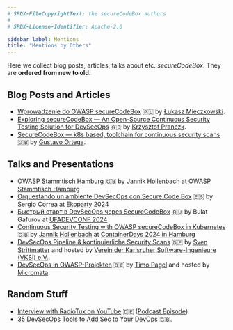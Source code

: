 ```yaml
---
# SPDX-FileCopyrightText: the secureCodeBox authors
#
# SPDX-License-Identifier: Apache-2.0

sidebar_label: Mentions
title: "Mentions by Others"
---
```


Here we collect blog posts, articles, talks about etc. _secureCodeBox_. They are **ordered from new to old**.

## Blog Posts and Articles

- [Wprowadzenie do OWASP secureCodeBox][lukasz-post] 🇵🇱 by [Łukasz Mieczkowski][lukasz-blog].
- [Exploring secureCodeBox — An Open-Source Continuous Security Testing Solution for DevSecOps][theowni-post] 🇬🇧 by [Krzysztof Pranczk][theowni-author].
- [SecureCodeBox — k8s based, toolchain for continuous security scans][gortega-post] 🇬🇧 by [Gustavo Ortega][gortega-author].

## Talks and Presentations

- [OWASP Stammtisch Hamburg](https://owasp.org/www-chapter-germany/stammtische/hamburg/#72-stammtisch-2442025) 🇬🇧 by [Jannik Hollenbach][jannik] at [OWASP Stammtisch Hamburg][owasp-stammtisch-hamburg]
- [Orquestando un ambiente DevSecOps con Secure Code Box](https://www.youtube.com/watch?v=upjbzQTM7Bo) 🇪🇸 by Sergio Correa at [Ekoparty 2024][ekoparty]
- [Быстрый старт в DevSecOps через SecureCodeBox](https://www.youtube.com/watch?v=upjbzQTM7Bo) 🇷🇺 by Bulat Gafurov at [UFADEVCONF 2024][ufa-coder]
- [Continuous Security Testing with OWASP secureCodeBox in Kubernetes](https://www.youtube.com/watch?v=M3zbRGASlJc) 🇬🇧 by [Jannik Hollenbach][jannik] at [ContainerDays 2024 in Hamburg](https://www.containerdays.io/containerdays-conference-2024/)
- [DevSecOps Pipeline & kontinuierliche Security Scans](https://www.youtube.com/watch?v=I_C8E4_F1Do) 🇩🇪 by [Sven Strittmatter][weltraumschaf] and hosted by [Verein der Karlsruher Software-Ingenieure (VKSI) e.V.][vksi].
- [DevSecOps in OWASP-Projekten](https://www.youtube.com/watch?v=MNdprBU2Pac) 🇩🇪 by [Timo Pagel][timo-pagel] and hosted by [Micromata][micromata-blog].

## Random Stuff

- [Interview with RadioTux on YouTube][radiotux-youtube] 🇩🇪 ([Podcast Episode][radiotux-podcast])
- [35 DevSecOps Tools to Add Sec to Your DevOps][thechief.io] 🇬🇧.

[theowni-post]:     https://itnext.io/exploring-securecodebox-an-open-source-continuous-security-testing-solution-for-devsecops-b233fc5341e1
[theowni-author]:   https://medium.com/@theowni
[gortega-post]:     https://gortega.medium.com/securecodebox-an-interesting-tool-bab410185b77
[gortega-author]:   https://gortega.medium.com/
[thechief.io]:      https://thechief.io/c/editorial/35-devsecops-tools-to-add-sec-to-your-devops/
[timo-pagel]:       https://pagel.pro/
[micromata-blog]:   http://web.archive.org/web/20230528192911/https://www.micromata.de/blog/devsecops-projekte-owasp/
[lukasz-post]:      https://sekurak.pl/wprowadzenie-do-owasp-securecodebox/
[lukasz-blog]:      https://vilya.pl/owasp-securecodebox-historia-pewnego-artykulu/
[radiotux-youtube]: https://www.youtube.com/watch?v=PaERL7igyqQ
[radiotux-podcast]: https://www.radiotux.de/index.php?/archives/8100-RadioTux-Sendung-AprilMai-2024.html
[weltraumschaf]:    https:/www.weltraumschaf.de/
[jannik]:           https://github.com/J12934
[vksi]:             https://vksi.de/
[ufa-coder]:        http://dc.ufacoder.com/
[ekoparty]:         https://ekoparty.org/
[owasp-stammtisch-hamburg]: https://owasp.org/www-chapter-germany/stammtische/hamburg/
